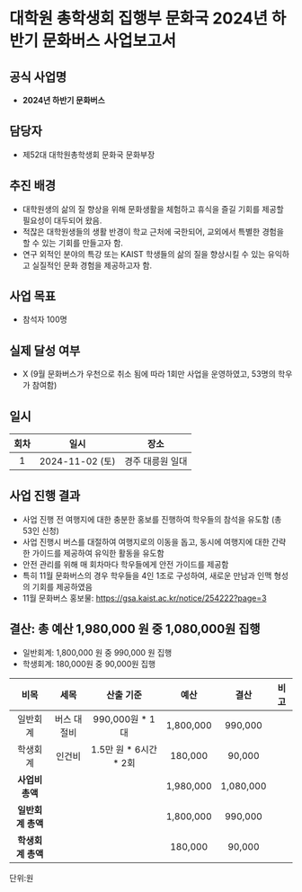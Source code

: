 # 대학원 총학생회 집행부 문화국 2024년 하반기 문화버스 사업보고서

## 공식 사업명 
-	**2024년 하반기 문화버스**

## 담당자
-	제52대 대학원총학생회 문화국 문화부장

## 추진 배경
-	대학원생의 삶의 질 향상을 위해 문화생활을 체험하고 휴식을 즐길 기회를 제공할 필요성이 대두되어 왔음.
-	적잖은 대학원생들의 생활 반경이 학교 근처에 국한되어, 교외에서 특별한 경험을 할 수 있는 기회를 만들고자 함.
-	연구 외적인 분야의 특강 또는 KAIST 학생들의 삶의 질을 향상시킬 수 있는 유익하고 실질적인 문화 경험을 제공하고자 함.

## 사업 목표
-	참석자 100명

## 실제 달성 여부
- X (9월 문화버스가 우천으로 취소 됨에 따라 1회만 사업을 운영하였고, 53명의 학우가 참여함)

## 일시
| 회차 | 일시 | 장소 |
|:----------:|:------------:|:--------:|
| 1 |2024-11-02 (토)| 경주 대릉원 일대 |

## 사업 진행 결과
-	사업 진행 전 여행지에 대한 충분한 홍보를 진행하여 학우들의 참석을 유도함 (총 53인 신청)
-	사업 진행시 버스를 대절하여 여행지로의 이동을 돕고, 동시에 여행지에 대한 간략한 가이드를 제공하여 유익한 활동을 유도함
-	안전 관리를 위해 매 회차마다 학우들에게 안전 가이드를 제공함
-	특히 11월 문화버스의 경우 학우들을 4인 1조로 구성하여, 새로운 만남과 인맥 형성의 기회를 제공하였음
- 11월 문화버스 홍보물: https://gsa.kaist.ac.kr/notice/254222?page=3

## 결산: 총 예산 1,980,000 원 중 1,080,000원 집행
-	일반회계: 1,800,000 원 중 990,000 원 집행
-	학생회계: 180,000원 중 90,000원 집행

| **비목** | **세목** | **산출 기준** | **예산** | **결산** | **비고** |
|:----------:|:------------:|:--------:|:--------:|:--------:|:--------:|
|일반회계|버스 대절비| 990,000원 * 1대 | 1,800,000 | 990,000 || 
|학생회계|인건비 | 1.5만 원 * 6시간 * 2회 | 180,000 | 90,000 ||
| **사업비 총액** | | | 1,980,000 | 1,080,000 ||
| **일반회계 총액** | | | 1,800,000 | 990,000 ||
| **학생회계 총액** | | | 180,000 | 90,000 ||

단위:원

